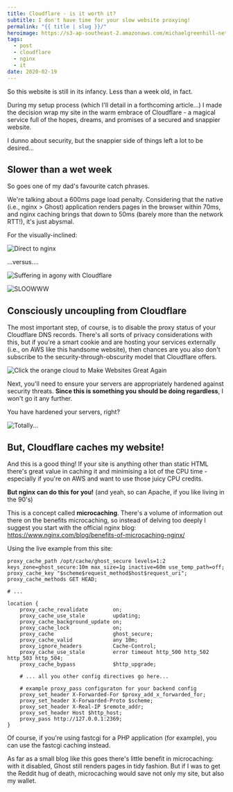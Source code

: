 ```yaml
---
title: Cloudflare - is it worth it?
subtitle: I don't have time for your slow website proxying!
permalink: "{{ title | slug }}/"
heroimage: https://s3-ap-southeast-2.amazonaws.com/michaelgreenhill-net/cdn/2020/02/cloudflare1250-1.png
tags:
  - post
  - cloudflare
  - nginx
  - it
date: 2020-02-19
---
```


So this website is still in its infancy. Less than a week old, in fact.

During my setup process (which I'll detail in a forthcoming article...) I made the decision wrap my site in the warm embrace of Cloudflare - a magical service full of the hopes, dreams, and promises of a secured and snappier website.

I dunno about security, but the snappier side of things left a lot to be desired...

## Slower than a wet week

So goes one of my dad's favourite catch phrases.

We're talking about a 600ms page load penalty. Considering that the native (i.e., nginx > Ghost) application renders pages in the browser within 70ms, and nginx caching brings that down to 50ms (barely more than the network RTT!), it's just abysmal.

For the visually-inclined:

![Direct to nginx](https://s3-ap-southeast-2.amazonaws.com/michaelgreenhill-net/cdn/2020/02/michaelgreenhill.net-direct-nocaching-1.png)

...versus....

![Suffering in agony with Cloudflare](https://s3-ap-southeast-2.amazonaws.com/michaelgreenhill-net/cdn/2020/02/michaelgreenhill.net-cloudflare-1.png)

![SLOOWWW](https://media3.giphy.com/media/QIQTfximd3AuQ/giphy.webp)

## Consciously uncoupling from Cloudflare

The most important step, of course, is to disable the proxy status of your Cloudflare DNS records. There's all sorts of privacy considerations with this, but if you're a smart cookie and are hosting your services externally (i.e., on AWS like this handsome website), then chances are you also don't subscribe to the security-through-obscurity model that Cloudflare offers.

![Click the orange cloud to Make Websites Great Again](https://s3-ap-southeast-2.amazonaws.com/michaelgreenhill-net/cdn/2020/02/image-8.png)

Next, you'll need to ensure your servers are appropriately hardened against security threats. **Since this is something you should be doing regardless**, I won't go it any further.

You have hardened your servers, right?

![Totally...](https://media3.giphy.com/media/VfzJD0dNOXdOX9UsV6/giphy.webp)

## But, Cloudflare caches my website!

And this is a good thing! If your site is anything other than static HTML there's great value in caching it and minimising a lot of the CPU time - especially if you're on AWS and want to use those juicy CPU credits.

**But nginx can do this for you!** (and yeah, so can Apache, if you like living in the 90's)

This is a concept called **microcaching**. There's a volume of information out there on the benefits microcaching, so instead of delving too deeply I suggest you start with the official nginx blog: https://www.nginx.com/blog/benefits-of-microcaching-nginx/

Using the live example from this site:

```
proxy_cache_path /opt/cache/ghost_secure levels=1:2 keys_zone=ghost_secure:10m max_size=1g inactive=60m use_temp_path=off;
proxy_cache_key "$scheme$request_method$host$request_uri";
proxy_cache_methods GET HEAD;

# ...

location {
    proxy_cache_revalidate        on;
    proxy_cache_use_stale         updating;
    proxy_cache_background_update on;
    proxy_cache_lock              on;
    proxy_cache                   ghost_secure;
    proxy_cache_valid             any 10m;
    proxy_ignore_headers          Cache-Control;
    proxy_cache_use_stale         error timeout http_500 http_502 http_503 http_504;
    proxy_cache_bypass            $http_upgrade;

    # ... all you other config directives go here...

    # example proxy_pass configuraton for your backend config
    proxy_set_header X-Forwarded-For $proxy_add_x_forwarded_for;
    proxy_set_header X-Forwarded-Proto $scheme;
    proxy_set_header X-Real-IP $remote_addr;
    proxy_set_header Host $http_host;
    proxy_pass http://127.0.0.1:2369;
}
```

Of course, if you're using fastcgi for a PHP application (for example), you can use the fastcgi caching instead.

As far as a small blog like this goes there's little benefit in microcaching: with it disabled, Ghost still renders pages in tidy fashion. But if I was to get the Reddit hug of death, microcaching would save not only my site, but also my wallet.